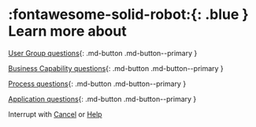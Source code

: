 # :fontawesome-solid-robot:{: .blue } Learn more about 

[User Group questions](../help-user-group/){: .md-button .md-button--primary }

[Business Capability questions](../help-business-capability/){: .md-button .md-button--primary }

[Process questions](../help-process/){: .md-button .md-button--primary }

[Application questions](../help-application/){: .md-button .md-button--primary }

Interrupt with [Cancel](../cancel/) or [Help](../help/)

